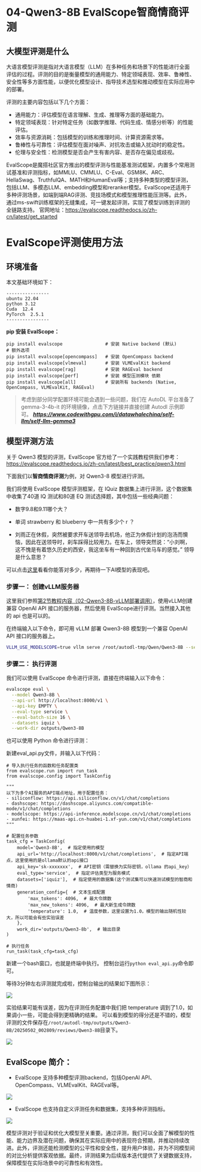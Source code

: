 # 04-Qwen3-8B EvalScope智商情商评测
## 大模型评测是什么
大语言模型评测是指对大语言模型（LLM）在多种任务和场景下的性能进行全面评估的过程。评测的目的是衡量模型的通用能力、特定领域表现、效率、鲁棒性、安全性等多方面性能，以便优化模型设计、指导技术选型和推动模型在实际应用中的部署。

评测的主要内容包括以下几个方面：
- 通用能力：评估模型在语言理解、生成、推理等方面的基础能力。
- 特定领域表现：针对特定任务（如数学推理、代码生成、情感分析等）的性能评估。
- 效率与资源消耗：包括模型的训练和推理时间、计算资源需求等。
- 鲁棒性与可靠性：评估模型在面对噪声、对抗攻击或输入扰动时的稳定性。
- 伦理与安全性：检测模型是否会产生有害内容、是否存在偏见或歧视。

EvalScope是魔搭社区官方推出的模型评测与性能基准测试框架，内置多个常用测试基准和评测指标，如MMLU、CMMLU、C-Eval、GSM8K、ARC、HellaSwag、TruthfulQA、MATH和HumanEval等；支持多种类型的模型评测，包括LLM、多模态LLM、embedding模型和reranker模型。EvalScope还适用于多种评测场景，如端到端RAG评测、竞技场模式和模型推理性能压测等。此外，通过ms-swift训练框架的无缝集成，可一键发起评测，实现了模型训练到评测的全链路支持。
官网地址：https://evalscope.readthedocs.io/zh-cn/latest/get_started

# EvalScope评测使用方法

## 环境准备  

本文基础环境如下：

```
----------------
ubuntu 22.04
python 3.12
Cuda  12.4
PyTorch  2.5.1
----------------
```
**pip 安装 EvalScope：**
```
pip install evalscope                # 安装 Native backend (默认)
# 额外选项
pip install evalscope[opencompass]   # 安装 OpenCompass backend
pip install evalscope[vlmeval]       # 安装 VLMEvalKit backend
pip install evalscope[rag]           # 安装 RAGEval backend
pip install evalscope[perf]          # 安装 模型压测模块 依赖
pip install evalscope[all]           # 安装所有 backends (Native, OpenCompass, VLMEvalKit, RAGEval)
```

> 考虑到部分同学配置环境可能会遇到一些问题，我们在 AutoDL 平台准备了 gemma-3-4b-it 的环境镜像，点击下方链接并直接创建 Autodl 示例即可。
> ***https://www.codewithgpu.com/i/datawhalechina/self-llm/self-llm-gemma3***


## 模型评测方法

关于 Qwen3 模型的评测，EvalScope 官方给了一个实践教程供我们参考：https://evalscope.readthedocs.io/zh-cn/latest/best_practice/qwen3.html

下面我们以**智商情商评测**为例，对 Qwen3-8 模型进行评测。

我们将使用 EvalScope 模型评测框架，在 IQuiz 数据集上进行评测，这个数据集中收集了40道 IQ 测试和80道 EQ 测试选择题，其中包括一些经典问题：

- 数字9.8和9.11哪个大？

- 单词 strawberry 和 blueberry 中一共有多少个 r ？

- 刘雨正在休假，突然被要求开车送领导去机场，他正为休假计划的泡汤而懊恼，因此在送领导时，刹车踩得比较用力。在车上，领导突然说：“小刘啊，这不愧是有着悠久历史的西安，我这坐车有一种回到古代坐马车的感觉。” 领导是什么意思？

可以点击[这里](https://modelscope.cn/datasets/AI-ModelScope/IQuiz/dataPeview)看看你能答对多少，再期待一下AI模型的表现吧。

### 步骤一： **创建vLLM服务器**
这里我们参照[第2节教程内容（02-Qwen3-8B-vLLM部署调用）](./02-Qwen3-8B-vLLM%20部署调用.md)，使用vLLM创建兼容 OpenAI API 接口的服务器，然后使用 EvalScope进行评测。当然接入其他的 api 也是可以的。

在终端输入以下命令，即可用 vLLM 部署 Qwen3-8B 模型到一个兼容 OpenAI API 接口的服务器上。
```bash
VLLM_USE_MODELSCOPE=true vllm serve /root/autodl-tmp/Qwen/Qwen3-8B --served-model-name Qwen3-8B --max_model_len 8192 --enable-reasoning --reasoning-parser deepseek_r1
```


### 步骤二： **执行评测**

我们可以使用 EvalScope 命令进行评测，直接在终端输入以下命令：

```bash
evalscope eval \
  --model Qwen3-8B \
  --api-url http://localhost:8000/v1 \
  --api-key EMPTY \
  --eval-type service \
  --eval-batch-size 16 \
  --datasets iquiz \
  --work-dir outputs/Qwen3-8B
```

也可以使用 Python 命令进行评测：

新建eval_api.py文件，并输入以下代码：
```
# 导入执行任务的函数和任务配置类
from evalscope.run import run_task
from evalscope.config import TaskConfig

"""
以下为多个AI服务的API端点地址，用于配置任务：
- siliconflow: https://api.siliconflow.cn/v1/chat/completions
- dashscope: https://dashscope.aliyuncs.com/compatible-mode/v1/chat/completions
- modelscope: https://api-inference.modelscope.cn/v1/chat/completions
- xunfei: https://maas-api.cn-huabei-1.xf-yun.com/v1/chat/completions
"""

# 配置任务参数
task_cfg = TaskConfig(
    model='Qwen3-8B',  # 指定使用的模型
    api_url='http://localhost:8000/v1/chat/completions',  # 指定API端点，这里使用的是ollama默认的api接口
    api_key='sk-xxxxxxx',  # API密钥（需替换为实际密钥，ollama 的api_key）
    eval_type='service',  # 指定评估类型为服务模式
    datasets=['iquiz'],  # 指定使用的数据集(这个测试集可以快速测试模型的智商和情商)
    generation_config={  # 文本生成配置
        'max_tokens': 4096,  # 最大令牌数
        'max_new_tokens': 4096,  # 最大新生成令牌数
        'temperature': 1.0,  # 温度参数，这里设置为1.0，模型的输出随机性较大，所以可能会有些实验误差
    },
    work_dir='outputs/Qwen3-8b',  # 输出目录
)

# 执行任务
run_task(task_cfg=task_cfg)
```

新建一个bash窗口，也就是终端中执行。
控制台运行`python eval_api.py`命令即可。

等待3分钟左右评测就完成啦，控制台输出的结果如下图所示：

![](./images/04-01.png)

实验结果可能有误差，因为在评测任务配置中我们把 temperature 调到了1.0，如果调小一些，可能会得到更精确的结果。
可以看到模型的得分还是不错的，模型评测的文件保存在`/root/autodl-tmp/outputs/Qwen3-8B/20250502_002809/reviews/Qwen3-8B`目录下。

![](./images/04-02.png)

## EvalScope 简介：
- EvalScope 支持多种模型评测backend，包括OpenAI API、OpenCompass、VLMEvalKit、RAGEval等。

![](./images/04-03.png)

- EvalScope 也支持自定义评测任务和数据集，支持多种评测指标。

![](./images/04-04.png)

模型评测对于验证和优化大模型至关重要。通过评测，我们可以全面了解模型的性能、能力边界及潜在问题，确保其在实际应用中的表现符合预期，并推动持续改进。此外，评测还能检测模型的公平性和安全性，提升用户体验，并为不同模型间的对比分析提供客观依据。最终，评测结果为后续版本迭代提供了关键数据支持，保障模型在实际场景中的可靠性和有效性。

